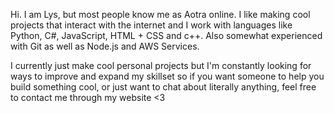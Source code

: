 Hi. I am Lys, but most people know me as Aotra online. I like making cool projects that interact with the internet and I work with languages like Python, C#, JavaScript, HTML + CSS and c++. Also somewhat experienced with Git as well as Node.js and AWS Services.

I currently just make cool personal projects but I'm constantly looking for ways to improve and expand my skillset so if you want someone to help you build something cool, or just want to chat about literally anything, feel free to contact me through my website <3
